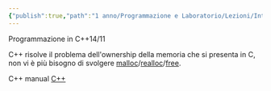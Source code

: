 ```yaml
---
{"publish":true,"path":"1 anno/Programmazione e Laboratorio/Lezioni/Introduzione.md","permalink":"/1 anno/Programmazione e Laboratorio/Lezioni/Introduzione/","PassFrontmatter":true}
---
```


Programmazione in C++14/11

C++ risolve il problema dell'ownership della memoria che si presenta in C, non vi è più bisogno di svolgere [malloc](https://en.cppreference.com/w/c/memory/malloc)/[realloc](reallochttps://en.cppreference.com/w/c/memory/realloc)/[free](https://en.cppreference.com/w/c/memory/free).

C++ manual [C++](https://learn.microsoft.com/it-it/cpp/cpp/welcome-back-to-cpp-modern-cpp?view=msvc-170)
